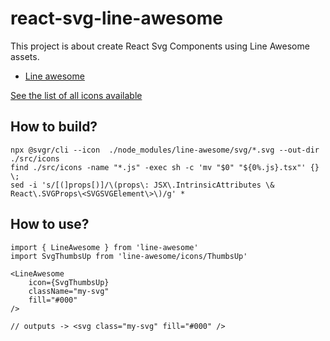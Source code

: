 # react-svg-line-awesome

This project is about create React Svg Components using Line Awesome assets.

- [Line awesome](https://icons8.com/line-awesome)

[See the list of all icons available](https://icons8.com/line-awesome)

## How to build?

```shell
npx @svgr/cli --icon  ./node_modules/line-awesome/svg/*.svg --out-dir ./src/icons
find ./src/icons -name "*.js" -exec sh -c 'mv "$0" "${0%.js}.tsx"' {} \;
sed -i 's/[(]props[)]/\(props\: JSX\.IntrinsicAttributes \& React\.SVGProps\<SVGSVGElement\>\)/g' *
```

## How to use?

```tsx
import { LineAwesome } from 'line-awesome'
import SvgThumbsUp from 'line-awesome/icons/ThumbsUp'

<LineAwesome
    icon={SvgThumbsUp}
    className="my-svg"
    fill="#000"
/>

// outputs -> <svg class="my-svg" fill="#000" />
```